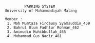    
              PARKING SYSTEM 
     University of Muhammadiyah Malang
     
     Member :
      1. Moh Mumtaza Firdausy Syamsuddin_459
      2. Bahrul Ulum Fadhlur Rohman_462
      3. Aminudin Muhibbullah_465
      4. Muhammad Gus Nadir_481
